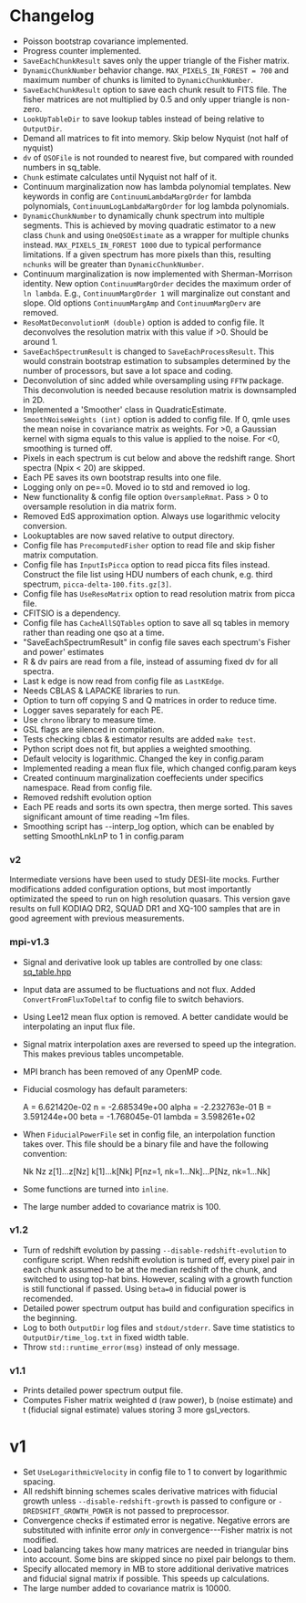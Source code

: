 # Changelog
+ Poisson bootstrap covariance implemented.
+ Progress counter implemented.
+ `SaveEachChunkResult` saves only the upper triangle of the Fisher matrix.
+ `DynamicChunkNumber` behavior change. `MAX_PIXELS_IN_FOREST = 700` and maximum number of chunks is limited to `DynamicChunkNumber`.
+ `SaveEachChunkResult` option to save each chunk result to FITS file. The fisher matrices are not multiplied by 0.5 and only upper triangle is non-zero.
+ `LookUpTableDir` to save lookup tables instead of being relative to `OutputDir`.
+ Demand all matrices to fit into memory. Skip below Nyquist (not half of nyquist)
+ `dv` of `QSOFile` is not rounded to nearest five, but compared with rounded numbers in sq_table.
+ `Chunk` estimate calculates until Nyquist not half of it.
+ Continuum marginalization now has lambda polynomial templates. New keywords in config are `ContinuumLambdaMargOrder` for lambda polynomials, `ContinuumLogLambdaMargOrder` for log lambda polynomials.
+ `DynamicChunkNumber` to dynamically chunk spectrum into multiple segments. This is achieved by moving quadratic estimator to a new class `Chunk` and using `OneQSOEstimate` as a wrapper for multiple chunks instead. `MAX_PIXELS_IN_FOREST 1000` due to typical performance limitations. If a given spectrum has more pixels than this, resulting `nchunks` will be greater than `DynamicChunkNumber`.
+ Continuum marginalization is now implemented with Sherman-Morrison identity. New option `ContinuumMargOrder` decides the maximum order of `ln lambda`. E.g., `ContinuumMargOrder 1` will marginalize out constant and slope. Old options `ContinuumMargAmp` and `ContinuumMargDerv` are removed.
+ `ResoMatDeconvolutionM (double)` option is added to config file. It deconvolves the resolution matrix with this value if >0. Should be around 1.
+ `SaveEachSpectrumResult` is changed to `SaveEachProcessResult`. This would constrain bootstrap estimation to subsamples determined by the number of processors, but save a lot space and coding.
+ Deconvolution of sinc added while oversampling using `FFTW` package. This deconvolution is needed because resolution matrix is downsampled in 2D.
+ Implemented a 'Smoother' class in QuadraticEstimate. `SmoothNoiseWeights (int)` option is added to config file. If 0, qmle uses the mean noise in covariance matrix as weights. For >0, a Gaussian kernel with sigma equals to this value is applied to the noise. For <0, smoothing is turned off.
+ Pixels in each spectrum is cut below and above the redshift range. Short spectra (Npix < 20) are skipped.
+ Each PE saves its own bootstrap results into one file.
+ Logging only on pe==0. Moved io to std and removed io log.
+ New functionality & config file option `OversampleRmat`. Pass > 0 to oversample resolution in dia matrix form.
+ Removed EdS approximation option. Always use logarithmic velocity conversion.
+ Lookuptables are now saved relative to output directory.
+ Config file has `PrecomputedFisher` option to read file and skip fisher matrix computation.
+ Config file has `InputIsPicca` option to read picca fits files instead. Construct the file list using HDU numbers of each chunk, e.g. third spectrum, `picca-delta-100.fits.gz[3]`.
+ Config file has `UseResoMatrix` option to read resolution matrix from picca file.
+ CFITSIO is a dependency.
+ Config file has `CacheAllSQTables` option to save all sq tables in memory rather than reading one qso at a time.
+ "SaveEachSpectrumResult" in config file saves each spectrum's Fisher and power' estimates
+ R & dv pairs are read from a file, instead of assuming fixed dv for all spectra.
+ Last k edge is now read from config file as `LastKEdge`.
+ Needs CBLAS & LAPACKE libraries to run.
+ Option to turn off copying S and Q matrices in order to reduce time.
+ Logger saves separately for each PE.
+ Use `chrono` library to measure time.
+ GSL flags are silenced in compilation.
+ Tests checking cblas & estimator results are added `make test`.
+ Python script does not fit, but applies a weighted smoothing.
+ Default velocity is logarithmic. Changed the key in config.param
+ Implemented reading a mean flux file, which changed config.param keys
+ Created continuum marginalization coeffecients under specifics namespace. Read from config file.
+ Removed redshift evolution option
+ Each PE reads and sorts its own spectra, then merge sorted. This saves significant amount of time reading ~1m files.
+ Smoothing script has --interp_log option, which can be enabled by setting SmoothLnkLnP to 1 in config.param

### v2
Intermediate versions have been used to study DESI-lite mocks. Further modifications added configuration options, but most importantly optimizated the speed to run on high resolution quasars. This version gave results on full KODIAQ DR2, SQUAD DR1 and XQ-100 samples that are in good agreement with previous measurements.

### mpi-v1.3
+ Signal and derivative look up tables are controlled by one class: [sq_table.hpp](core/sq_table.hpp)
+ Input data are assumed to be fluctuations and not flux. Added `ConvertFromFluxToDeltaf` to config file to switch behaviors.
+ Using Lee12 mean flux option is removed. A better candidate would be interpolating an input flux file. 
+ Signal matrix interpolation axes are reversed to speed up the integration. This makes previous tables uncompetable.
+ MPI branch has been removed of any OpenMP code.
+ Fiducial cosmology has default parameters:

    A      =    6.621420e-02
    n      =   -2.685349e+00
    alpha  =   -2.232763e-01
    B      =    3.591244e+00
    beta   =   -1.768045e-01
    lambda =    3.598261e+02

+ When `FiducialPowerFile` set in config file, an interpolation function takes over. This file should be a binary file and have the following convention:

    Nk Nz
    z[1]...z[Nz]
    k[1]...k[Nk]
    P[nz=1, nk=1...Nk]...P[Nz, nk=1...Nk]

+ Some functions are turned into `inline`.
+ The large number added to covariance matrix is 100.

### v1.2
+ Turn of redshift evolution by passing `--disable-redshift-evolution` to configure script. When redshift evolution is turned off, every pixel pair in each chunk assumed to be at the median redshift of the chunk, and switched to using top-hat bins. However, scaling with a growth function is still functional if passed. Using `beta=0` in fiducial power is recomended.
+ Detailed power spectrum output has build and configuration specifics in the beginning.
+ Log to both `OutputDir` log files and `stdout/stderr`. Save time statistics to `OutputDir/time_log.txt` in fixed width table.
+ Throw `std::runtime_error(msg)` instead of only message.

### v1.1
+ Prints detailed power spectrum output file.
+ Computes Fisher matrix weighted d (raw power), b (noise estimate) and t (fiducial signal estimate) values storing 3 more gsl_vectors.

v1
=====
+ Set `UseLogarithmicVelocity` in config file to 1 to convert by logarithmic spacing.
+ All redshift binning schemes scales derivative matrices with fiducial growth unless `--disable-redshift-growth` is passed to configure or `-DREDSHIFT_GROWTH_POWER` is not passed to preprocessor.
+ Convergence checks if estimated error is negative. Negative errors are substituted with infinite error *only* in convergence---Fisher matrix is not modified.
+ Load balancing takes how many matrices are needed in triangular bins into account. Some bins are skipped since no pixel pair belongs to them.
+ Specify allocated memory in MB to store additional derivative matrices and fiducial signal matrix if possible. This speeds up calculations.
+ The large number added to covariance matrix is 10000.